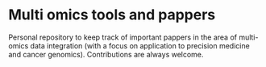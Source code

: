 # Multi omics tools and pappers
Personal repository to keep track of important pappers in the area of multi-omics data integration (with a focus on application to precision medicine and cancer genomics).
Contributions are always welcome. 


